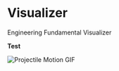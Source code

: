 # Visualizer
Engineering Fundamental Visualizer

**Test**

![Projectile Motion GIF](VisualizerProjectileMotionGIF.gif)
